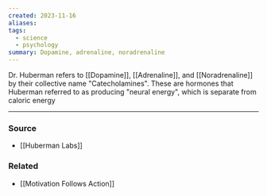 ```yaml
---
created: 2023-11-16
aliases: 
tags:
  - science
  - psychology
summary: Dopamine, adrenaline, noradrenaline
---
```

Dr. Huberman refers to [[Dopamine]], [[Adrenaline]], and [[Noradrenaline]] by their collective name "Catecholamines". These are hormones that Huberman referred to as producing "neural energy", which is separate from caloric energy

****
### Source
- [[Huberman Labs]]

### Related
- [[Motivation Follows Action]]